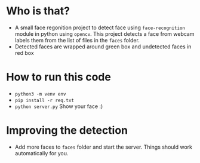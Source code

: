 # Who is that?
- A small face regonition project to detect face using `face-recognition` module in python using `opencv`. This project detects a face from webcam labels them from the list of files in the `faces` folder.
- Detected faces are wrapped around green box and undetected faces in red box

# How to run this code
- `python3 -m venv env`
- `pip install -r req.txt`
- `python server.py`
Show your face :)

# Improving the detection
- Add more faces to `faces` folder and start the server. Things should work automatically for you.